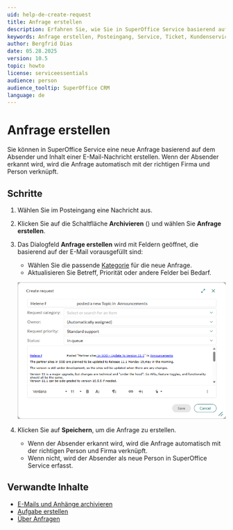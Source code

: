 ```yaml
---
uid: help-de-create-request
title: Anfrage erstellen
description: Erfahren Sie, wie Sie in SuperOffice Service basierend auf einer E-Mail-Nachricht eine Anfrage erstellen
keywords: Anfrage erstellen, Posteingang, Service, Ticket, Kundenservice, E-Mail, Anfrage
author: Bergfrid Dias
date: 05.28.2025
version: 10.5
topic: howto
license: serviceessentials
audience: person
audience_tooltip: SuperOffice CRM
language: de
---
```


# Anfrage erstellen

Sie können in SuperOffice Service eine neue Anfrage basierend auf dem Absender und Inhalt einer E-Mail-Nachricht erstellen. Wenn der Absender erkannt wird, wird die Anfrage automatisch mit der richtigen Firma und Person verknüpft.

## Schritte

1. Wählen Sie im Posteingang eine Nachricht aus.

1. Klicken Sie auf die Schaltfläche **Archivieren** (<i class="ph ph-archive" aria-hidden="true"></i>) und wählen Sie **Anfrage erstellen**.

1. Das Dialogfeld **Anfrage erstellen** wird mit Feldern geöffnet, die basierend auf der E-Mail vorausgefüllt sind:

    * Wählen Sie die passende [Kategorie][4] für die neue Anfrage.
    * Aktualisieren Sie Betreff, Priorität oder andere Felder bei Bedarf.

    ![Dialogfeld Anfrage erstellen mit E-Mail-Inhalt als Nachricht eingefügt -screenshot][img1]

1. Klicken Sie auf **Speichern**, um die Anfrage zu erstellen.

    * Wenn der Absender erkannt wird, wird die Anfrage automatisch mit der richtigen Person und Firma verknüpft.
    * Wenn nicht, wird der Absender als neue Person in SuperOffice Service erfasst.

## Verwandte Inhalte

* [E-Mails und Anhänge archivieren][1]
* [Aufgabe erstellen][2]
* [Über Anfragen][3]

<!-- Referenced links -->
[1]: archive.md
[2]: create-task.md
[3]: ../../../request/learn/index.md
[4]: ../../../request/learn/create.md#fields

<!-- Referenced images -->
[img1]: ../../../../media/loc/en/email/inbox-create-request.png
